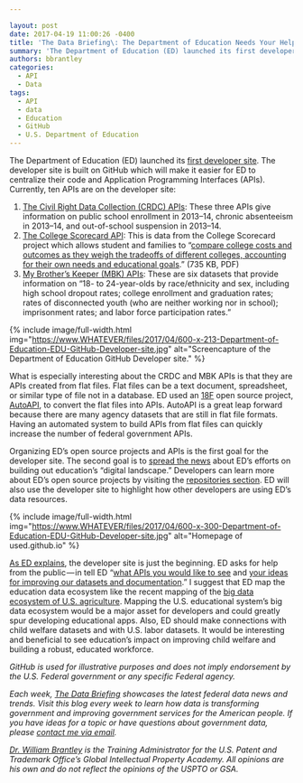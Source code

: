 ```yaml
---

layout: post
date: 2017-04-19 11:00:26 -0400
title: 'The Data Briefing\: The Department of Education Needs Your Help with their First Developers&amp;#8217; Site'
summary: 'The Department of Education (ED) launched its first developer site. The developer site is built on GitHub which will make it easier for ED to centralize their code and Application Programming Interfaces (APIs). Currently, ten APIs are on the developer site\: The Civil Right Data Collection (CRDC) APIs\: These three APIs give information on public'
authors: bbrantley
categories:
  - API
  - Data
tags:
  - API
  - data
  - Education
  - GitHub
  - U.S. Department of Education
---
```


The Department of Education (ED) launched its [first developer site](https://usedgov.github.io/). The developer site is built on GitHub which will make it easier for ED to centralize their code and Application Programming Interfaces (APIs). Currently, ten APIs are on the developer site:

  1. [The Civil Right Data Collection (CRDC) APIs](https://usedgov.github.io/api/crdc.html): These three APIs give information on public school enrollment in 2013–14, chronic absenteeism in 2013–14, and out-of-school suspension in 2013–14.
  2. [The College Scorecard API](https://collegescorecard.ed.gov/data/documentation/): This is data from the College Scorecard project which allows student and families to “[compare college costs and outcomes as they weigh the tradeoffs of different colleges, accounting for their own needs and educational goals](https://collegescorecard.ed.gov/assets/FullDataDocumentation.pdf).” (735 KB, PDF)
  3. [My Brother’s Keeper (MBK) APIs](https://usedgov.github.io/api/mbk.html): These are six datasets that provide information on “18- to 24-year-olds by race/ethnicity and sex, including high school dropout rates; college enrollment and graduation rates; rates of disconnected youth (who are neither working nor in school); imprisonment rates; and labor force participation rates.”


{% include image/full-width.html img="https://www.WHATEVER/files/2017/04/600-x-213-Department-of-Education-EDU-GitHub-Developer-site.jpg" alt="Screencapture of the Department of Education GitHub Developer site." %}

What is especially interesting about the CRDC and MBK APIs is that they are APIs created from flat files. Flat files can be a text document, spreadsheet, or similar type of file not in a database. ED used an [18F](https://www.gsa.gov/portal/content/124182) open source project, [AutoAPI](https://github.com/18F/autoapi), to convert the flat files into APIs. AutoAPI is a great leap forward because there are many agency datasets that are still in flat file formats. Having an automated system to build APIs from flat files can quickly increase the number of federal government APIs.

Organizing ED’s open source projects and APIs is the first goal for the developer site. The second goal is to [spread the news](https://usedgov.github.io/news/) about ED’s efforts on building out education’s “digital landscape.” Developers can learn more about ED’s open source projects by visiting the [repositories section](https://github.com/usedgov). ED will also use the developer site to highlight how other developers are using ED’s data resources.


{% include image/full-width.html img="https://www.WHATEVER/files/2017/04/600-x-300-Department-of-Education-EDU-GitHub-Developer-site.jpg" alt="Homepage of used.github.io" %}

[As ED explains](https://usedgov.github.io/news/launching-eds-developer-hub.html), the developer site is just the beginning. ED asks for help from the public — in tell ED “[what APIs you would like to see](https://github.com/usedgov/API-Program/issues/1) and [your ideas for improving our datasets and documentation](https://github.com/usedgov/API-Program/issues/2).” I suggest that ED map the education data ecosystem like the recent mapping of the [big data ecosystem of U.S. agriculture](https://www.WHATEVER/2016/02/03/the-data-briefing-mapping-the-big-data-ecosystem-of-u-s-agriculture/). Mapping the U.S. educational system’s big data ecosystem would be a major asset for developers and could greatly spur developing educational apps. Also, ED should make connections with child welfare datasets and with U.S. labor datasets. It would be interesting and beneficial to see education’s impact on improving child welfare and building a robust, educated workforce.

_GitHub is used for illustrative purposes and does not imply endorsement by the U.S. Federal government or any specific Federal agency._

_Each week, [The Data Briefing](https://www.WHATEVER/tag/the-data-briefing/) showcases the latest federal data news and trends. Visit this blog every week to learn how data is transforming government and improving government services for the American people. If you have ideas for a topic or have questions about government data, please [contact me via email](mailto:William.Brantley@uspto.gov?subject=The%20Data%20Briefing)._

_[Dr. William Brantley](https://www.WHATEVER/author/bbrantley/) is the Training Administrator for the U.S. Patent and Trademark Office’s Global Intellectual Property Academy. All opinions are his own and do not reflect the opinions of the USPTO or GSA._
